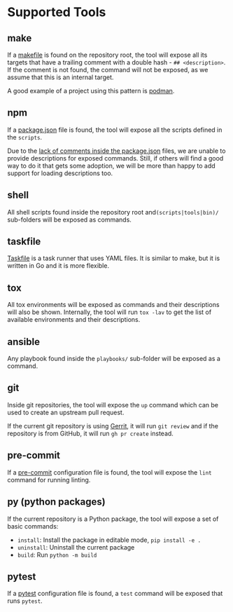 # Supported Tools

## make

If a [makefile](https://www.gnu.org/software/make/manual/make.html) is found on
the repository root, the tool will expose all its targets that have a trailing
comment with a double hash - `## <description>`. If the comment is not found,
the command will not be exposed, as we assume that this is an internal target.

A good example of a project using this pattern is
[podman](https://github.com/containers/podman).

## npm

If a [package.json](https://docs.npmjs.com/cli/v7/configuring-npm/package-json)
file is found, the tool will expose all the scripts defined in the `scripts`.

Due to the
[lack of comments inside the package.json](https://stackoverflow.com/questions/14221579/how-do-i-add-comments-to-package-json-for-npm-install)
files, we are unable to provide descriptions for exposed commands. Still, if
others will find a good way to do it that gets some adoption, we will be more
than happy to add support for loading descriptions too.

## shell

All shell scripts found inside the repository root and`(scripts|tools|bin)/`
sub-folders will be exposed as commands.

## taskfile

[Taskfile](https://taskfile.dev/#/) is a task runner that uses YAML files. It is
similar to make, but it is written in Go and it is more flexible.

## tox

All tox environments will be exposed as commands and their descriptions will
also be shown. Internally, the tool will run `tox -lav` to get the list of
available environments and their descriptions.

## ansible

Any playbook found inside the `playbooks/` sub-folder will be exposed as a
command.

## git

Inside git repositories, the tool will expose the `up` command which can be used
to create an upstream pull request.

If the current git repository is using
[Gerrit](https://www.gerritcodereview.com), it will run `git review` and if the
repository is from GitHub, it will run `gh pr create` instead.

## pre-commit

If a [pre-commit](https://pre-commit.com/) configuration file is found, the tool
will expose the `lint` command for running linting.

## py (python packages)

If the current repository is a Python package, the tool will expose a set of
basic commands:

- `install`: Install the package in editable mode, `pip install -e .`
- `uninstall`: Uninstall the current package
- `build`: Run `python -m build`

## pytest

If a [pytest](https://docs.pytest.org/en/stable/) configuration file is found, a
`test` command will be exposed that runs `pytest`.
